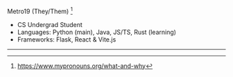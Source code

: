 Metro19 (They/Them) [^1]
- CS Undergrad Student
- Languages: Python (main), Java, JS/TS, Rust (learning)
- Frameworks: Flask, React & Vite.js
---

[^1]: https://www.mypronouns.org/what-and-why

